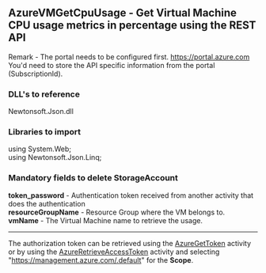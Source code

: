 ## AzureVMGetCpuUsage - Get Virtual Machine CPU usage metrics in percentage using the REST API

Remark - The portal needs to be configured first. https://portal.azure.com<br>
You'd need to store the API specific information from the portal (SubscriptionId).

### DLL's to reference
Newtonsoft.Json.dll

### Libraries to import
using System.Web;<br>
using Newtonsoft.Json.Linq;

### Mandatory fields to delete StorageAccount 

**token_password** 				- Authentication token received from another activity that does the authentication<br>
**resourceGroupName**			- Resource Group where the VM belongs to.<br>
**vmName**						- The Virtual Machine name to retrieve the usage.

<hr style="width:100%;text-align:left;margin-left:0">

The authorization token can be retrieved using the <a href="https://github.com/Ayehu/custom-activities/tree/master/Azure/AzureGetToken">AzureGetToken</a> activity or by using the <a href="https://github.com/Ayehu/custom-activities/tree/master/Azure/AzureRetrieveAccessToken">AzureRetrieveAccessToken</a> activity and selecting "https://management.azure.com/.default" for the <b>Scope</b>.
